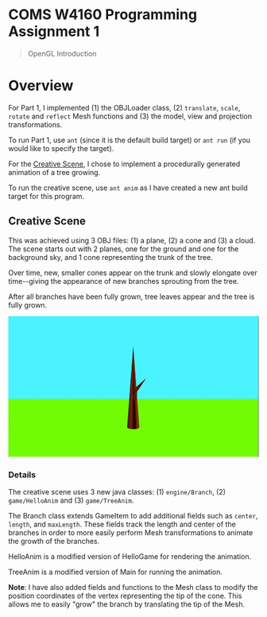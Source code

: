 # COMS W4160 Programming Assignment 1
> OpenGL Introduction

# Overview
For Part 1, I implemented (1) the OBJLoader class, (2) `translate`, `scale`, `rotate` and `reflect` Mesh functions and (3) the model, view and projection transformations.

To run Part 1, use `ant` (since it is the default build target) or `ant run` (if you would like to specify the target).

For the [Creative Scene](#creative-scene), I chose to implement a procedurally generated animation of a tree growing.

To run the creative scene, use `ant anim` as I have created a new ant build target for this program.

## Creative Scene
This was achieved using 3 OBJ files: (1) a plane, (2) a cone and (3) a cloud. The scene starts out with 2 planes, one for the ground and one for the background sky, and 1 cone representing the trunk of the tree.

Over time, new, smaller cones appear on the trunk and slowly elongate over time--giving the appearance of new branches sprouting from the tree.

After all branches have been fully grown, tree leaves appear and the tree is fully grown.

![](etc/anim.gif)

### Details
The creative scene uses 3 new java classes: (1) `engine/Branch`, (2) `game/HelloAnim` and (3) `game/TreeAnim`.

The Branch class extends GameItem to add additional fields such as `center`, `length`, and `maxLength`. These fields track the length and center of the branches in order to more easily perform Mesh transformations to animate the growth of the branches.

HelloAnim is a modified version of HelloGame for rendering the animation.

TreeAnim is a modified version of Main for running the animation.

**Note**: I have also added fields and functions to the Mesh class to modify the position coordinates of the vertex representing the tip of the cone. This allows me to easily "grow" the branch by translating the tip of the Mesh.
